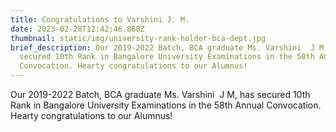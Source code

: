 ```yaml
---
title: Congratulations to Varshini J. M.
date: 2023-02-28T12:42:46.868Z
thumbnail: static/img/university-rank-holder-bca-dept.jpg
brief_description: Our 2019-2022 Batch, BCA graduate Ms. Varshini  J M, has
  secured 10th Rank in Bangalore University Examinations in the 58th Annual
  Convocation. Hearty congratulations to our Alumnus!
---
```

Our 2019-2022 Batch, BCA graduate Ms. Varshini  J M, has secured 10th Rank in Bangalore University Examinations in the 58th Annual Convocation. Hearty congratulations to our Alumnus!